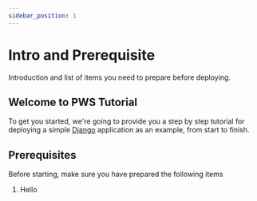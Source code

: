 ```yaml
---
sidebar_position: 1
---
```


# Intro and Prerequisite

Introduction and list of items you need to prepare before deploying.

## Welcome to PWS Tutorial
To get you started, we're going to provide you a step by step tutorial for deploying a simple [Django](https://www.djangoproject.com/) application as an example, from start to finish.

## Prerequisites
Before starting, make sure you have prepared the following items
1. Hello